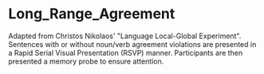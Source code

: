 # Long_Range_Agreement
Adapted from Christos Nikolaos' "Language Local-Global Experiment". Sentences with or without noun/verb agreement violations are presented in a Rapid Serial Visual Presentation (RSVP) manner. Participants are then presented a memory probe to ensure attention.

